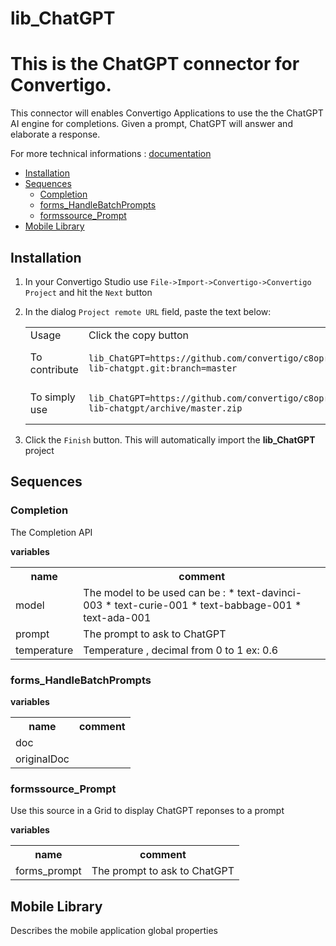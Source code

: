 


# lib_ChatGPT

# This is the ChatGPT connector for Convertigo. 
This connector will enables Convertigo Applications to use the the ChatGPT AI engine for completions. Given a prompt, ChatGPT will answer and elaborate a response.



For more technical informations : [documentation](./project.md)

- [Installation](#installation)
- [Sequences](#sequences)
    - [Completion](#completion)
    - [forms_HandleBatchPrompts](#forms_handlebatchprompts)
    - [formssource_Prompt](#formssource_prompt)
- [Mobile Library](#mobile-library)


## Installation

1. In your Convertigo Studio use `File->Import->Convertigo->Convertigo Project` and hit the `Next` button
2. In the dialog `Project remote URL` field, paste the text below:
   <table>
     <tr><td>Usage</td><td>Click the copy button</td></tr>
     <tr><td>To contribute</td><td>

     ```
     lib_ChatGPT=https://github.com/convertigo/c8oprj-lib-chatgpt.git:branch=master
     ```
     </td></tr>
     <tr><td>To simply use</td><td>

     ```
     lib_ChatGPT=https://github.com/convertigo/c8oprj-lib-chatgpt/archive/master.zip
     ```
     </td></tr>
    </table>
3. Click the `Finish` button. This will automatically import the __lib_ChatGPT__ project


## Sequences

### Completion

The Completion API 

**variables**

<table>
<tr>
<th>name</th><th>comment</th>
</tr>
<tr>
<td>model</td><td>The model to be used can be : 
* text-davinci-003	
* text-curie-001
* text-babbage-001
* text-ada-001

</td>
</tr>
<tr>
<td>prompt</td><td>The prompt to ask to ChatGPT</td>
</tr>
<tr>
<td>temperature</td><td>Temperature , decimal from 0 to 1 ex: 0.6</td>
</tr>
</table>

### forms_HandleBatchPrompts

**variables**

<table>
<tr>
<th>name</th><th>comment</th>
</tr>
<tr>
<td>doc</td><td></td>
</tr>
<tr>
<td>originalDoc</td><td></td>
</tr>
</table>

### formssource_Prompt

Use this source in a Grid to display ChatGPT reponses to a prompt

**variables**

<table>
<tr>
<th>name</th><th>comment</th>
</tr>
<tr>
<td>forms_prompt</td><td>The prompt to ask to ChatGPT</td>
</tr>
</table>

## Mobile Library

Describes the mobile application global properties



